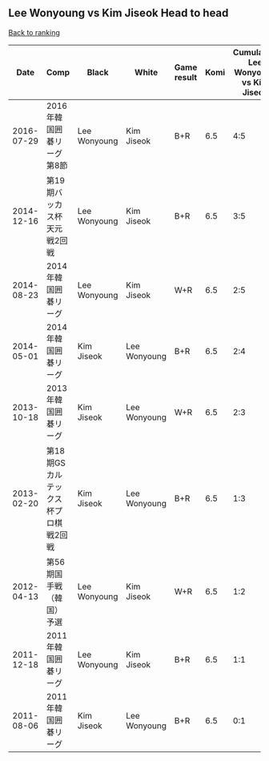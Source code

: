 ## Lee Wonyoung vs Kim Jiseok Head to head

[Back to ranking](../../index.md)




| **Date** | **Comp** | **Black** | **White** | **Game result** | **Komi** | **Cumulative Lee Wonyoung vs Kim Jiseok** | **Lee Wonyoung streak** | **Kim Jiseok streak** | 
| --- | --- | --- | --- | --- | --- | --- | --- | --- |
| 2016-07-29 | 2016年韓国囲碁リーグ第8節 | Lee Wonyoung | Kim Jiseok | B+R | 6.5 | 4:5 | 2 | 0 | 
| 2014-12-16 | 第19期バッカス杯天元戦2回戦 | Lee Wonyoung | Kim Jiseok | B+R | 6.5 | 3:5 | 1 | 0 | 
| 2014-08-23 | 2014年韓国囲碁リーグ | Lee Wonyoung | Kim Jiseok | W+R | 6.5 | 2:5 | 0 | 2 | 
| 2014-05-01 | 2014年韓国囲碁リーグ | Kim Jiseok | Lee Wonyoung | B+R | 6.5 | 2:4 | 0 | 1 | 
| 2013-10-18 | 2013年韓国囲碁リーグ | Kim Jiseok | Lee Wonyoung | W+R | 6.5 | 2:3 | 1 | 0 | 
| 2013-02-20 | 第18期GSカルテックス杯プロ棋戦2回戦 | Kim Jiseok | Lee Wonyoung | B+R | 6.5 | 1:3 | 0 | 2 | 
| 2012-04-13 | 第56期国手戦（韓国）予選 | Lee Wonyoung | Kim Jiseok | W+R | 6.5 | 1:2 | 0 | 1 | 
| 2011-12-18 | 2011年韓国囲碁リーグ | Lee Wonyoung | Kim Jiseok | B+R | 6.5 | 1:1 | 1 | 0 | 
| 2011-08-06 | 2011年韓国囲碁リーグ | Kim Jiseok | Lee Wonyoung | B+R | 6.5 | 0:1 | 0 | 1 |




